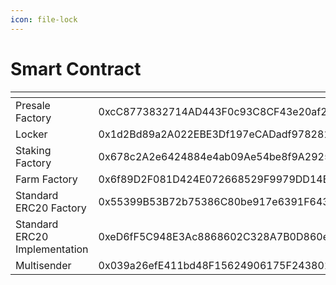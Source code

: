 ```yaml
---
icon: file-lock
---
```


# Smart Contract

<table data-header-hidden><thead><tr><th width="175"></th><th></th></tr></thead><tbody><tr><td>Presale Factory</td><td>0xcC8773832714AD443F0c93C8CF43e20af2Bed26e</td></tr><tr><td>Locker </td><td>0x1d2Bd89a2A022EBE3Df197eCADadf9782816436B</td></tr><tr><td>Staking Factory </td><td>0x678c2A2e6424884e4ab09Ae54be8f9A29259859B</td></tr><tr><td>Farm Factory</td><td>0x6f89D2F081D424E072668529F9979DD14B663e68</td></tr><tr><td>Standard ERC20 Factory</td><td>0x55399B53B72b75386C80be917e6391F643a361B6</td></tr><tr><td>Standard ERC20 Implementation </td><td>0xeD6fF5C948E3Ac8868602C328A7B0D860e182790</td></tr><tr><td>Multisender</td><td>0x039a26efE411bd48F15624906175F2438015d2bc</td></tr></tbody></table>
